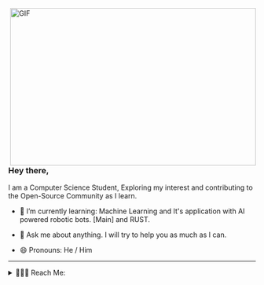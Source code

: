 <img align="right" alt="GIF" src="https://github.com/cmulay/cmulay/blob/master/code.gif?raw=true" width="500" height="320" />

### Hey there,
I am a Computer Science Student, Exploring my interest and contributing to the Open-Source Community as I learn.

- 🌱 I’m currently learning: Machine Learning and It's application with AI powered robotic bots. [Main] and RUST.

- 💬 Ask me about anything. I will try to help you as much as I can.

- 😄 Pronouns: He / Him

---

<details active="true">
 <summary>💁🏻‍♂️ Reach Me:</summary>
 <p>
  
  [<img align="left" alt="cmulay | Mail" width="22px" src="https://cdn.jsdelivr.net/npm/simple-icons@v3/icons/gmail.svg" />](mailto:codewithchin@gmail.com)

  [<img align="left" alt="cmulay | Instagram" width="22px" src="https://cdn.jsdelivr.net/npm/simple-icons@v3/icons/instagram.svg" />](https://www.instagram.com/_theguywithglasses_)
  
  [<img align="left" alt="cmulay | LinkedIn" width="22px" src="https://cdn.jsdelivr.net/npm/simple-icons@v3/icons/linkedin.svg" />](linkedin.com/in/cmulay17)
  
 </p>
 </details>
